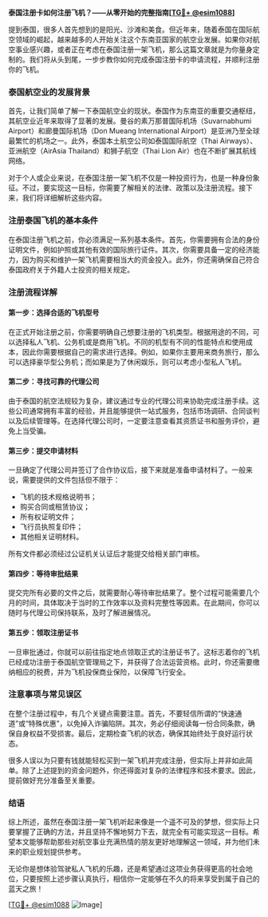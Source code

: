 **泰国注册卡如何注册飞机？——从零开始的完整指南[[TG💪+ @esim1088](https://t.me/s/esim1088)]**

提到泰国，很多人首先想到的是阳光、沙滩和美食。但近年来，随着泰国在国际航空领域的崛起，越来越多的人开始关注这个东南亚国家的航空业发展。如果你对航空事业感兴趣，或者正在考虑在泰国注册一架飞机，那么这篇文章就是为你量身定制的。我们将从头到尾，一步步教你如何完成泰国注册卡的申请流程，并顺利注册你的飞机。

### 泰国航空业的发展背景

首先，让我们简单了解一下泰国航空业的现状。泰国作为东南亚的重要交通枢纽，其航空业近年来取得了显著的发展。曼谷的素万那普国际机场（Suvarnabhumi Airport）和廊曼国际机场（Don Mueang International Airport）是亚洲乃至全球最繁忙的机场之一。此外，泰国本土航空公司如泰国国际航空（Thai Airways）、亚洲航空（AirAsia Thailand）和狮子航空（Thai Lion Air）也在不断扩展其航线网络。

对于个人或企业来说，在泰国注册一架飞机不仅是一种投资行为，也是一种身份象征。不过，要实现这一目标，你需要了解相关的法律、政策以及注册流程。接下来，我们将详细解析这些内容。

### 注册泰国飞机的基本条件

在泰国注册飞机之前，你必须满足一系列基本条件。首先，你需要拥有合法的身份证明文件，例如护照或其他有效的国际旅行证件。其次，你需要具备一定的经济能力，因为购买和维护一架飞机需要相当大的资金投入。此外，你还需确保自己符合泰国政府关于外籍人士投资的相关规定。

### 注册流程详解

#### 第一步：选择合适的飞机型号

在正式开始注册之前，你需要明确自己想要注册的飞机类型。根据用途的不同，可以选择私人飞机、公务机或是商用飞机。不同的机型有不同的性能特点和使用成本，因此你需要根据自己的需求进行选择。例如，如果你主要用来商务旅行，那么可以选择豪华型公务机；而如果是为了休闲娱乐，则可以考虑小型私人飞机。

#### 第二步：寻找可靠的代理公司

由于泰国的航空法规较为复杂，建议通过专业的代理公司来协助完成注册手续。这些公司通常拥有丰富的经验，并且能够提供一站式服务，包括市场调研、合同谈判以及后续管理等。在选择代理公司时，一定要注意查看其资质证书和服务评价，避免上当受骗。

#### 第三步：提交申请材料

一旦确定了代理公司并签订了合作协议后，接下来就是准备申请材料了。一般来说，需要提供的文件包括但不限于：

- 飞机的技术规格说明书；
- 购买合同或租赁协议；
- 所有权证明文件；
- 飞行员执照复印件；
- 其他相关证明材料。

所有文件都必须经过公证机关认证后才能提交给相关部门审核。

#### 第四步：等待审批结果

提交完所有必要的文件之后，就需要耐心等待审批结果了。整个过程可能需要几个月的时间，具体取决于当时的工作效率以及资料完整性等因素。在此期间，你可以随时与代理公司保持联系，及时了解进展情况。

#### 第五步：领取注册证书

一旦审批通过，你就可以前往指定地点领取正式的注册证书了。这标志着你的飞机已经成功注册于泰国航空管理局之下，并获得了合法运营资格。此时，你还需要缴纳相应的税费，并为飞机投保商业保险，以保障飞行安全。

### 注意事项与常见误区

在整个注册过程中，有几个关键点需要注意。首先，不要轻信所谓的“快速通道”或“特殊优惠”，以免掉入诈骗陷阱。其次，务必仔细阅读每一份合同条款，确保自身权益不受损害。最后，定期检查飞机的状态，确保其始终处于良好运行状态。

很多人误以为只要有钱就能轻松买到一架飞机并完成注册，但实际上并非如此简单。除了上述提到的资金问题外，你还得面对复杂的法律程序和技术要求。因此，提前做好充分准备至关重要。

### 结语

综上所述，虽然在泰国注册一架飞机听起来像是一个遥不可及的梦想，但实际上只要掌握了正确的方法，并且坚持不懈地努力下去，就完全有可能实现这一目标。希望本文能够帮助那些对航空事业充满热情的朋友更好地理解这一领域，并为他们未来的职业规划提供参考。

无论你是想体验驾驶私人飞机的乐趣，还是希望通过这项业务获得更高的社会地位，只要按照上述步骤认真执行，相信你一定能够在不久的将来享受到属于自己的蓝天之旅！

[[TG💪+ @esim1088](https://t.me/s/esim1088) ![Image](https://i.postimg.cc/4NQfJmqS/Snipaste-2025-05-13-00-14-12.png)]